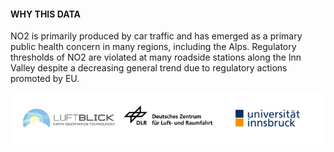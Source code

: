 #### WHY THIS DATA

NO2 is primarily produced by car traffic and has emerged as a primary public health concern in many regions, including the Alps. Regulatory thresholds of NO2 are violated at many roadside stations along the Inn Valley despite a decreasing general trend due to regulatory actions promoted by EU.

![](https://raw.githubusercontent.com/eurodatacube/eodash-assets/main/collections/gtif-logos/luftblick-dlr-uniInnsbruck.jpg)
